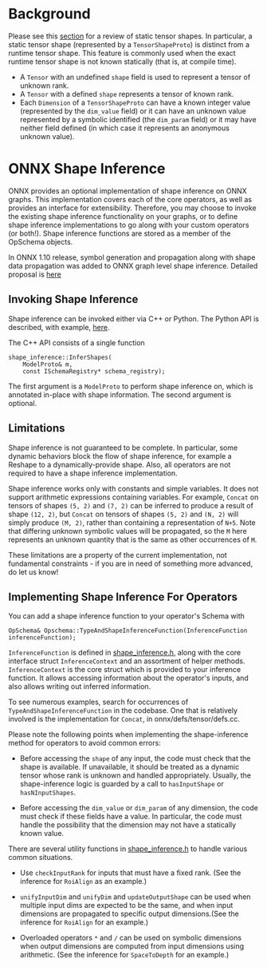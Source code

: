 <!--- SPDX-License-Identifier: Apache-2.0 -->

# Background

Please see this [section](IR.md#static-tensor-shapes) for a review of static tensor shapes.
In particular, a static tensor shape (represented by a `TensorShapeProto`) is distinct from
a runtime tensor shape. This feature is commonly used when the exact runtime tensor shape is
not known statically (that is, at compile time).

* A `Tensor` with an undefined `shape` field is used to represent a tensor of unknown rank.
* A `Tensor` with a defined `shape` represents a tensor of known rank.
* Each `Dimension` of a `TensorShapeProto` can have a known integer value
(represented by the `dim_value` field) or it can have an unknown value
represented by a symbolic identified (the `dim_param` field) or it
may have neither field defined (in which case it represents an anonymous
unknown value).

# ONNX Shape Inference

ONNX provides an optional implementation of shape inference on ONNX
graphs. This implementation covers each of the core operators, as well
as provides an interface for extensibility. Therefore, you may choose
to invoke the existing shape inference functionality on your graphs,
or to define shape inference implementations to go along with your
custom operators (or both!). Shape inference functions are stored as a
member of the OpSchema objects.

In ONNX 1.10 release, symbol generation and propagation along with shape 
data propagation was added to ONNX graph level shape inference. 
Detailed proposal is [here](proposals/SymbolicShapeInfProposal.md)

## Invoking Shape Inference

Shape inference can be invoked either via C++ or Python. The Python
API is described, with example,
[here](PythonAPIOverview.md#running-shape-inference-on-an-onnx-model).

The C++ API consists of a single function

```
shape_inference::InferShapes(
    ModelProto& m,
    const ISchemaRegistry* schema_registry);
```

The first argument is a `ModelProto` to perform shape inference on,
which is annotated in-place with shape information. The second
argument is optional.

## Limitations

Shape inference is not guaranteed to be complete. In particular, some
dynamic behaviors block the flow of shape inference, for example a
Reshape to a dynamically-provide shape. Also, all operators are not
required to have a shape inference implementation.

Shape inference works only with constants and simple variables. It
does not support arithmetic expressions containing variables. For
example, `Concat` on tensors of shapes `(5, 2)` and `(7, 2)` can be
inferred to produce a result of shape `(12, 2)`, but `Concat` on
tensors of shapes `(5, 2)` and `(N, 2)` will simply produce `(M, 2)`,
rather than containing a representation of `N+5`. Note that differing
unknown symbolic values will be propagated, so the `M` here represents
an unknown quantity that is the same as other occurrences of `M`.

These limitations are a property of the current implementation, not
fundamental constraints - if you are in need of something more
advanced, do let us know!

## Implementing Shape Inference For Operators

You can add a shape inference function to your operator's Schema with

```
OpSchema& Opschema::TypeAndShapeInferenceFunction(InferenceFunction inferenceFunction);
```

`InferenceFunction` is defined in
[shape_inference.h](/onnx/defs/shape_inference.h), along with the core
interface struct `InferenceContext` and an assortment of helper
methods. `InferenceContext` is the core struct which is provided to
your inference function. It allows accessing information about the
operator's inputs, and also allows writing out inferred information.

To see numerous examples, search for occurrences of
`TypeAndShapeInferenceFunction` in the codebase. One that is
relatively involved is the implementation for `Concat`, in
onnx/defs/tensor/defs.cc.

Please note the following points when implementing the shape-inference method for
operators to avoid common errors:

* Before accessing the `shape` of any input, the code must check that
the shape is available. If unavailable, it should be treated as a dynamic
tensor whose rank is unknown and handled appropriately. Usually, the
shape-inference logic is guarded by a call to `hasInputShape` or
`hasNInputShapes`.

* Before accessing the `dim_value` or `dim_param` of any dimension, the
code must check if these fields have a value. In particular, the code must
handle the possibility that the dimension may not have a statically
known value.

There are several utility functions in [shape_inference.h](/onnx/defs/shape_inference.h)
to handle various common situations.

* Use `checkInputRank` for inputs that must have a fixed rank. (See the
inference for `RoiAlign` as an example.)

* `unifyInputDim` and `unifyDim` and `updateOutputShape` can be used
when multiple input dims are expected to be the same, and when input
dimensions are propagated to specific output dimensions.(See the inference
for `RoiAlign` for an example.)

* Overloaded operators `*` and `/` can be used on symbolic dimensions when output dimensions are computed from input dimensions using arithmetic. (See the inference for `SpaceToDepth` for an example.)

